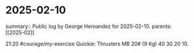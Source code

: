 #  2025-02-10

summary:: Public log by George Hernandez for 2025-02-10.
parents: [[2025-02]]

21:20 #courage/my-exercise Quickie: Thrusters MB 20# (9 Kg) 40 30 20 10. 
